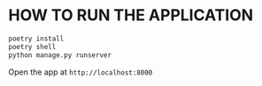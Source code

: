 # HOW TO RUN THE APPLICATION

```bash
poetry install
poetry shell
python manage.py runserver
```

Open the app at `http://localhost:8000`
